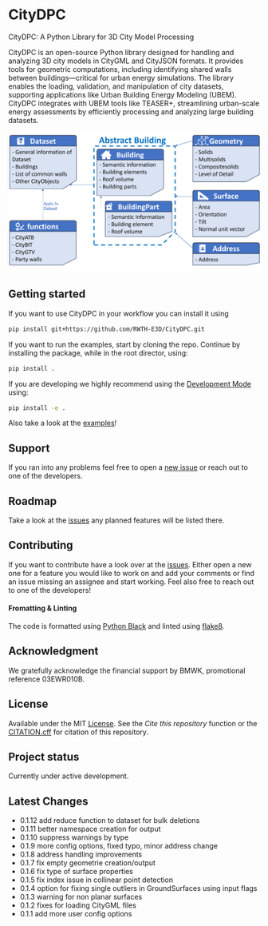# CityDPC

CityDPC: A Python Library for 3D City Model Processing

CityDPC is an open-source Python library designed for handling and analyzing 3D city models in CityGML and CityJSON formats. It provides tools for geometric computations, including identifying shared walls between buildings—critical for urban energy simulations. The library enables the loading, validation, and manipulation of city datasets, supporting applications like Urban Building Energy Modeling (UBEM). CityDPC integrates with UBEM tools like TEASER+, streamlining urban-scale energy assessments by efficiently processing and analyzing large building datasets.

![](img/structure.png)
## Getting started

If you want to use CityDPC in your workflow you can install it using
```bash
pip install git+https://github.com/RWTH-E3D/CityDPC.git
```

If you want to run the examples, start by cloning the repo.
Continue by installing the package, while in the root director, using:
```bash
pip install .
```
If you are developing we highly recommend using the [Development Mode](https://setuptools.pypa.io/en/latest/userguide/development_mode.html) using:
```bash
pip install -e .
```

Also take a look at the [examples](examples)!

## Support
If you ran into any problems feel free to open a [new issue](https://github.com/RWTH-E3D/CityDPC/issues/new/choose) or reach out to one of the developers.

## Roadmap
Take a look at the [issues](https://github.com/RWTH-E3D/CityDPC/issues) any planned features will be listed there.

## Contributing
If you want to contribute have a look over at the [issues](https://github.com/RWTH-E3D/CityDPC/issues). Either open a new one for a feature you would like to work on and add your comments or find an issue missing an assignee and start working. Feel also free to reach out to one of the developers!

#### Fromatting & Linting
The code is formatted using [Python Black](https://github.com/psf/black) and linted using [flake8](https://github.com/PyCQA/flake8).

## Acknowledgment
We gratefully acknowledge the financial support by BMWK, promotional reference 03EWR010B.


## License
Available under the MIT [License](License.md).
See the _Cite this repository_ function or the [CITATION.cff](CITATION.cff) for citation of this repository.

## Project status
Currently under active development.


## Latest Changes

- 0.1.12 add reduce function to dataset for bulk deletions
- 0.1.11 better namespace creation for output
- 0.1.10 suppress warnings by type
- 0.1.9 more config options, fixed typo, minor address change
- 0.1.8 address handling improvements
- 0.1.7 fix empty geometrie creation/output
- 0.1.6 fix type of surface properties
- 0.1.5 fix index issue in collinear point detection
- 0.1.4 option for fixing single outliers in GroundSurfaces using input flags
- 0.1.3 warning for non planar surfaces
- 0.1.2 fixes for loading CityGML files
- 0.1.1 add more user config options
